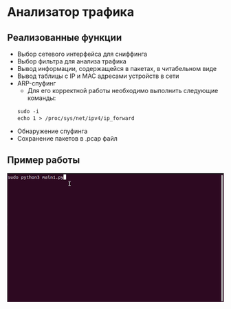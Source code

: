 # Анализатор трафика
## Реализованные функции
* Выбор сетевого интерфейса для сниффинга
* Выбор фильтра для анализа трафика
* Вывод информации, содержащейся в пакетах, в читабельном виде
* Вывод таблицы с IP и MAC адресами устройств в сети
* ARP-спуфинг
  * Для его корректной работы необходимо выполнить следующие команды:
  ```
  sudo -i
  echo 1 > /proc/sys/net/ipv4/ip_forward
  ```
* Обнаружение спуфинга
* Сохранение пакетов в .pcap файл 

## Пример работы
![](gif/howitworks-1.gif)
